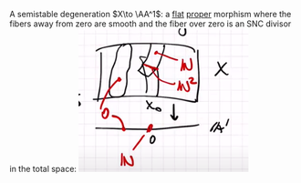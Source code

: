 A semistable degeneration $X\to \AA^1$: a [flat](flat%20morphism.md) [proper](proper) morphism where the fibers away from zero are smooth and the fiber over zero is an SNC divisor in the total space:
![](attachments/Pasted%20image%2020210515182208.png)